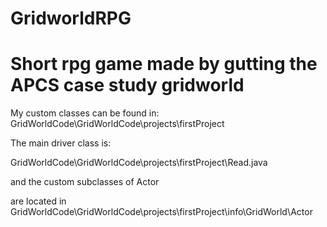 GridworldRPG
============

Short rpg game made by gutting the APCS case study gridworld
======================================================================
My custom classes can be found in:
GridWorldCode\GridWorldCode\projects\firstProject

The main driver class is:

GridWorldCode\GridWorldCode\projects\firstProject\Read.java

and the custom subclasses of Actor

are located in GridWorldCode\GridWorldCode\projects\firstProject\info\GridWorld\Actor

